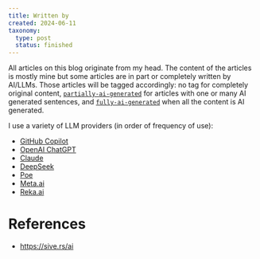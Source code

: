 ```yaml
---
title: Written by
created: 2024-06-11
taxonomy:
  type: post
  status: finished
---
```


All articles on this blog originate from my head. The content of the articles is mostly mine but some articles are in part or completely written by AI/LLMs. Those articles will be tagged accordingly: no tag for completely original content, [`partially-ai-generated`](/tag:partially-ai-generated) for articles with one or many AI generated sentences, and [`fully-ai-generated`](/tag:fully-ai-generated) when all the content is AI generated.

I use a variety of LLM providers (in order of frequency of use):
* [GitHub Copilot](https://github.com/features/copilot)
* [OpenAI ChatGPT](https://chat.openai.com/)
* [Claude](https://claude.ai/)
* [DeepSeek](https://chat.deepseek.com/)
* [Poe](https://poe.com/)
* [Meta.ai](https://www.meta.ai/)
* [Reka.ai](https://chat.reka.ai/)

# References
* https://sive.rs/ai
